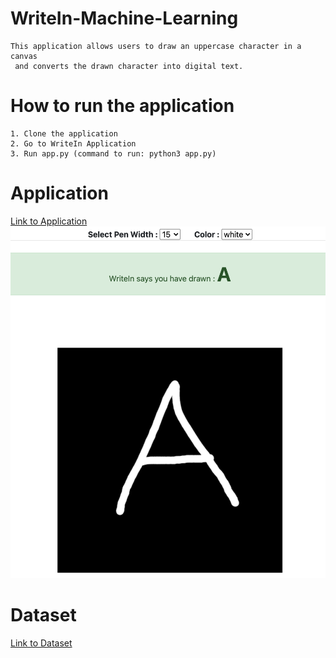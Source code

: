 # WriteIn-Machine-Learning
```
This application allows users to draw an uppercase character in a canvas
 and converts the drawn character into digital text.
```

# How to run the application
```
1. Clone the application
2. Go to WriteIn Application
3. Run app.py (command to run: python3 app.py)
```

# Application
[Link to Application](https://writein-char-recognition.herokuapp.com/)
![](./WriteIn_Application/images/s1.png)

# Dataset
[Link to Dataset](https://www.kaggle.com/ashishguptajiit/handwritten-az)
